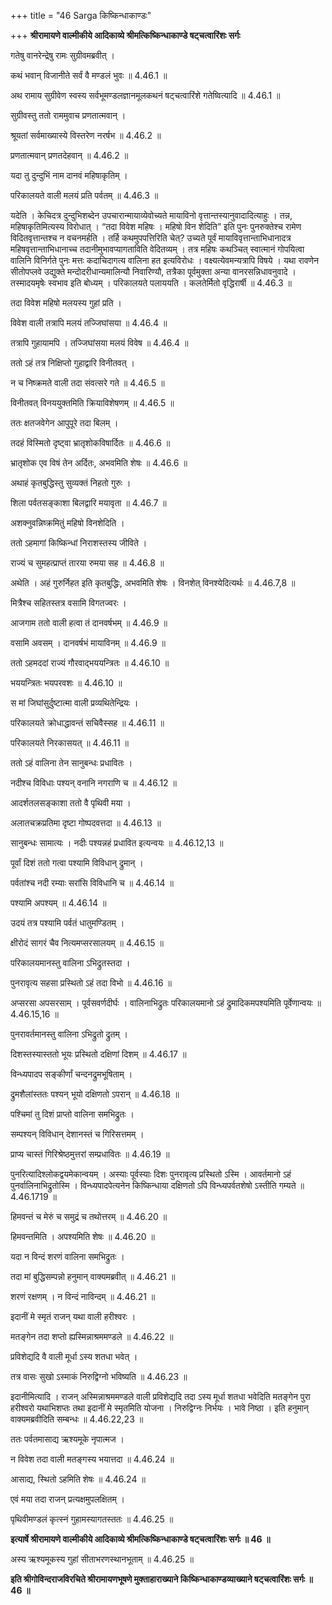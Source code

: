 +++
title = "46 Sarga किष्किन्धाकाण्डः"

+++
**श्रीरामायणे वाल्मीकीये आदिकाव्ये श्रीमत्किष्किन्धाकाण्डे षट्चत्वारिंशः सर्गः**

गतेषु वानरेन्द्रेषु रामः सुग्रीवमब्रवीत् ।

कथं भवान् विजानीते सर्वं वै मण्डलं भुवः ॥ 4.46.1 ॥

अथ रामाय सुग्रीवेण स्वस्य सर्वभूमण्डलज्ञानमूलकथनं षट्चत्वारिंशे गतेष्वित्यादि ॥ 4.46.1 ॥

सुग्रीवस्तु ततो राममुवाच प्रणतात्मवान् ।

श्रूयतां सर्वमाख्यास्ये विस्तरेण नरर्षभ ॥ 4.46.2 ॥

प्रणतात्मवान् प्रणतदेहवान् ॥ 4.46.2 ॥

यदा तु दुन्दुभिं नाम दानवं महिषाकृतिम् ।

परिकालयते वाली मलयं प्रति पर्वतम् ॥ 4.46.3 ॥

यदेति । केचिदत्र दुन्दुभिशब्देन उपचारान्मायाव्येवोच्यते मायाविनो वृत्तान्तस्यानुवादादित्याहुः । तन्न, महिषाकृतिमित्यस्य विरोधात् । “तदा विवेश महिषः । महिषो विन शेदिति” इति पुनः पुनरुक्तेश्च रामेण विदितवृत्तान्तश्च न वचनमर्हति । तर्हि कथमुपपत्तिरिति चेत्? उच्यते पूर्वं मायाविवृत्तान्ताभिधानादत्र महिषवृत्तान्ताभिधानाच्च तदानीमुभावप्यागताविति वेदितव्यम् । तत्र महिषः कथञ्चित् स्वात्मानं गोपयित्वा वालिनि विनिर्गते पुनः मत्तः कदाचिदागत्य वालिना हत इत्यविरोधः । वक्ष्यत्येवमन्यत्रापि विषये । यथा रावणेन सीतोपप्लवे उद्युक्ते मन्दोदरीधान्यमालिन्यौ निवारिण्यौ, तत्रैका पूर्वमुक्ता अन्या वानरसन्निधावनुवादे । तस्मादयमृषेः स्वभाव इति बोध्यम् । परिकालयते पलाययति । कलतेर्मितो वृद्धिरार्षी ॥ 4.46.3 ॥

तदा विवेश महिषो मलयस्य गुहां प्रति ।

विवेश वाली तत्रापि मलयं तज्जिघांसया ॥ 4.46.4 ॥

तत्रापि गुहायामपि । तज्जिघांसया मलयं विवेष ॥ 4.46.4 ॥

ततो ऽहं तत्र निक्षिप्तो गुहाद्वारि विनीतवत् ।

न च निष्क्रमते वाली तदा संवत्सरे गते ॥ 4.46.5 ॥

विनीतवत् विनययुक्तमिति क्रियाविशेषणम् ॥ 4.46.5 ॥

ततः क्षतजवेगेन आपुपूरे तदा बिलम् ।

तदहं विस्मितो दृष्ट्वा भ्रातृशोकविषार्दितः ॥ 4.46.6 ॥

भ्रातृशोक एव विषं तेन अर्दितः, अभवमिति शेषः ॥ 4.46.6 ॥

अथाहं कृतबुद्धिस्तु सुव्यक्तं निहतो गुरुः ।

शिला पर्वतसङ्काशा बिलद्वारि मयावृता ॥ 4.46.7 ॥

अशक्नुवन्निष्क्रमितुं महिषो विनशेदिति ।

ततो ऽहमागां किष्किन्धां निराशस्तस्य जीविते ।

राज्यं च सुमहत्प्राप्तं तारया रुमया सह ॥ 4.46.8 ॥

अथेति । अहं गुरुर्निहत इति कृतबुद्धिः, अभवमिति शेषः । विनशेत् विनश्येदित्यर्थः ॥ 4.46.7,8 ॥

मित्रैश्च सहितस्तत्र वसामि विगतज्वरः ।

आजगाम ततो वाली हत्वा तं दानवर्षभम् ॥ 4.46.9 ॥

वसामि अवसम् । दानवर्षभं मायाविनम् ॥ 4.46.9 ॥

ततो ऽहमददां राज्यं गौरवाद्भययन्त्रितः ॥ 4.46.10 ॥

भययन्त्रितः भयपरवशः ॥ 4.46.10 ॥

स मां जिघांसुर्दुष्टात्मा वाली प्रव्यथितेन्द्रियः ।

परिकालयते क्रोधाद्धावन्तं सचिवैस्सह ॥ 4.46.11 ॥

परिकालयते निरकासयत् ॥ 4.46.11 ॥

ततो ऽहं वालिना तेन सानुबन्धः प्रधावितः ।

नदीश्च विविधाः पश्यन् वनानि नगराणि च ॥ 4.46.12 ॥

आदर्शतलसङ्काशा ततो वै पृथिवी मया ।

अलातचक्रप्रतिमा दृष्टा गोष्पदवत्तदा ॥ 4.46.13 ॥

सानुबन्धः सामात्यः । नदीः पश्यन्नहं प्रधावित इत्यन्वयः ॥ 4.46.12,13 ॥

पूर्वां दिशं ततो गत्वा पश्यामि विविधान् द्रुमान् ।

पर्वतांश्च नदी रम्याः सरांसि विविधानि च ॥ 4.46.14 ॥

पश्यामि अपश्यम् ॥ 4.46.14 ॥

उदयं तत्र पश्यामि पर्वतं धातुमण्डितम् ।

क्षीरोदं सागरं चैव नित्यमप्सरसालयम् ॥ 4.46.15 ॥

परिकालयमानस्तु वालिना ऽभिद्रुतस्तदा ।

पुनरावृत्य सहसा प्रस्थितो ऽहं तदा विभो ॥ 4.46.16 ॥

अप्सरसा अपसरसाम् । पूर्वसवर्णदीर्घः । वालिनाभिद्रुतः परिकालयमानो ऽहं द्रुमादिकमपश्यमिति पूर्वेणान्वयः ॥ 4.46.15,16 ॥

पुनरावर्तमानस्तु वालिना ऽभिद्रुतो द्रुतम् ।

दिशस्तस्यास्ततो भूयः प्रस्थितो दक्षिणां दिशम् ॥ 4.46.17 ॥

विन्ध्यपादप सङ्कीर्णां चन्दनद्रुमभूषिताम् ।

द्रुमशैलांस्ततः पश्यन् भूयो दक्षिणतो ऽपरान् ॥ 4.46.18 ॥

पश्चिमां तु दिशं प्राप्तो वालिना समभिद्रुतः ।

सम्पश्यन् विविधान् देशानस्तं च गिरिसत्तमम् ।

प्राप्य चास्तं गिरिश्रेष्ठमुत्तरां सम्प्रधावितः ॥ 4.46.19 ॥

पुनरित्यादिश्लोकद्वयमेकान्वयम् । अस्याः पूर्वस्याः दिशः पुनरावृत्य प्रस्थितो ऽस्मि । आवर्तमानो ऽहं पुनर्वालिनाभिद्रुतोस्मि । विन्ध्यपादपेत्यनेन किष्किन्धाया दक्षिणतो ऽपि विन्ध्यपर्वतशेषो ऽस्तीति गम्यते ॥ 4.46.1719 ॥

हिमवन्तं च मेरुं च समुद्रं च तथोत्तरम् ॥ 4.46.20 ॥

हिमवन्तमिति । अपश्यमिति शेषः ॥ 4.46.20 ॥

यदा न विन्दं शरणं वालिना समभिद्रुतः ।

तदा मां बुद्धिसम्पन्नो हनुमान् वाक्यमब्रवीत् ॥ 4.46.21 ॥

शरणं रक्षणम् । न विन्दं नाविन्दम् ॥ 4.46.21 ॥

इदानीं मे स्मृतं राजन् यथा वाली हरीश्वरः ।

मतङ्गेन तदा शप्तो ह्यस्मिन्नाश्रममण्डले ॥ 4.46.22 ॥

प्रविशेद्यदि वै वाली मूर्धा ऽस्य शतधा भवेत् ।

तत्र वासः सुखो ऽस्माकं निरुद्विग्नो भविष्यति ॥ 4.46.23 ॥

इदानीमित्यादि । राजन् अस्मिन्नाश्रममण्डले वाली प्रविशेद्यदि तदा ऽस्य मूर्धा शतधा भवेदिति मतङ्गेन पुरा हरीश्वरो यथाभिशप्तः तथा इदानीं मे स्मृतमिति योजना । निरुद्विग्नः निर्भयः । भावे निष्ठा । इति हनुमान् वाक्यमब्रवीदिति सम्बन्धः ॥ 4.46.22,23 ॥

ततः पर्वतमासाद्य ऋश्यमूके नृपात्मज ।

न विवेश तदा वाली मतङ्गस्य भयात्तदा ॥ 4.46.24 ॥

आसाद्य, स्थितो ऽहमिति शेषः ॥ 4.46.24 ॥

एवं मया तदा राजन् प्रत्यक्षमुपलक्षितम् ।

पृथिवीमण्डलं कृत्स्नं गुहामस्यागतस्ततः ॥ 4.46.25 ॥

**इत्यार्षे श्रीरामायणे वाल्मीकीये आदिकाव्ये श्रीमत्किष्किन्धाकाण्डे षट्चत्वारिंशः सर्गः ॥ 46 ॥**

अस्य ऋश्यमूकस्य गुहां सीताभरणस्थानभूताम् ॥ 4.46.25 ॥

**इति श्रीगोविन्दराजविरचिते श्रीरामायणभूषणे मुक्ताहाराख्याने किष्किन्धाकाण्डव्याख्याने षट्चत्वारिंशः सर्गः ॥ 46 ॥**
